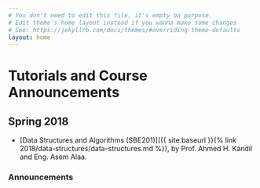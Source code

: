 ```yaml
---
# You don't need to edit this file, it's empty on purpose.
# Edit theme's home layout instead if you wanna make some changes
# See: https://jekyllrb.com/docs/themes/#overriding-theme-defaults
layout: home
---
```

# Tutorials and Course Announcements

## Spring 2018

* [Data Structures and Algorithms \(SBE201\)]({{ site.baseurl }}{% link 2018/data-structures/data-structures.md %}), by Prof. Ahmed H. Kandil and Eng. Asem Alaa.
<!-- * [Digital Signal Processing \(SBE209\)]({{ site.baseurl }}{% link 2018/dsp/dsp.md %}), by Assist. Prof. Tamer Yousef and Eng. Asem Alaa.
* [Computer Vision \(SBE404\)]({{ site.baseurl }}{% link 2018/cv/cv.md %}), by Assist. Prof. Muhamed Rushdi, Eng. Eslam Adel, and Eng. Asem Alaa. -->

### Announcements
